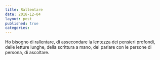```yaml
---
title: Rallentare 
date: 2018-12-04
layout: post
published: true
categories: 
---
```


Ho bisogno di rallentare, di assecondare la lentezza dei pensieri profondi, delle letture lunghe, della scrittura a mano, del parlare con le persone di persona, di ascoltare.
